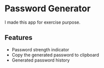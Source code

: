 # Password Generator

I made this app for exercise purpose. 

## Features
- Password strength indicator
- Copy the generated password to clipboard
- Generated password history
